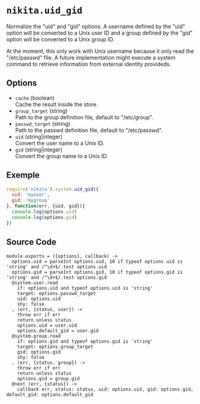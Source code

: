 
# `nikita.uid_gid`

Normalize the "uid" and "gid" options. A username defined by the "uid" option will
be converted to a Unix user ID and a group defined by the "gid" option will
be converted to a Unix group ID.    

At the moment, this only work with Unix username because it only read the
"/etc/passwd" file. A future implementation might execute a system command to
retrieve information from external identity provideds.   

## Options

* `cache` (boolean)   
  Cache the result inside the store.
* `group_target` (string)   
  Path to the group definition file, default to "/etc/group".
* `passwd_target` (string)   
  Path to the passwd definition file, default to "/etc/passwd".
* `uid` (string|integer)   
  Convert the user name to a Unix ID.
* `gid` (string|integer)   
  Convert the group name to a Unix ID.

## Exemple

```js
require('nikita').system.uid_gid({
  uid: 'myuser',
  gid: 'mygroup'
}, function(err, {uid, gid}){
  console.log(options.uid)
  console.log(options.gid)
})
```

## Source Code

    module.exports = ({options}, callback) ->
      options.uid = parseInt options.uid, 10 if typeof options.uid is 'string' and /^\d+$/.test options.uid
      options.gid = parseInt options.gid, 10 if typeof options.gid is 'string' and /^\d+$/.test options.gid
      @system.user.read
        if: options.uid and typeof options.uid is 'string'
        target: options.passwd_target
        uid: options.uid
        shy: false
      , (err, {status, user}) ->
        throw err if err
        return unless status
        options.uid = user.uid
        options.default_gid = user.gid
      @system.group.read
        if: options.gid and typeof options.gid is 'string'
        target: options.group_target
        gid: options.gid
        shy: false
      , (err, {status, group}) ->
        throw err if err
        return unless status
        options.gid = group.gid
      @next (err, {status}) ->
        callback err, status: status, uid: options.uid, gid: options.gid, default_gid: options.default_gid 
